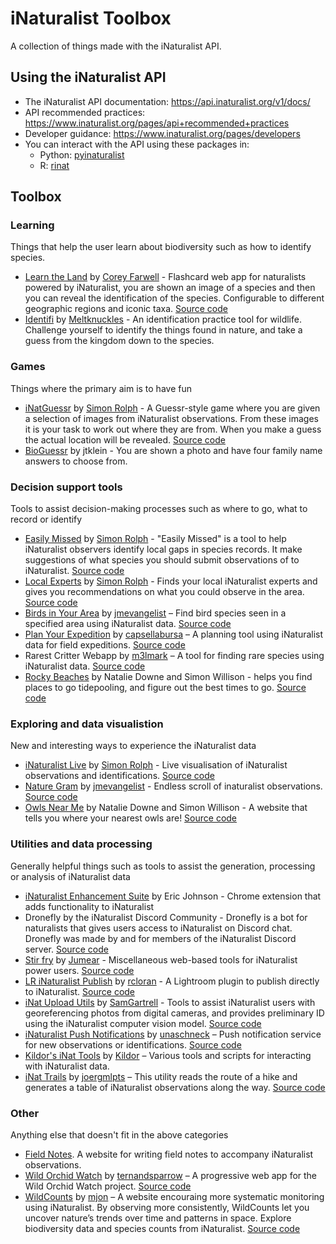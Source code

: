 # iNaturalist Toolbox

A collection of things made with the iNaturalist API.

## Using the iNaturalist API

 * The iNaturalist API documentation: https://api.inaturalist.org/v1/docs/
 * API recommended practices: https://www.inaturalist.org/pages/api+recommended+practices
 * Developer guidance: https://www.inaturalist.org/pages/developers
 * You can interact with the API using these packages in:
   * Python: [pyinaturalist](https://pyinaturalist.readthedocs.io/en/stable/)
   * R: [rinat](https://github.com/ropensci/rinat)

## Toolbox

### Learning

Things that help the user learn about biodiversity such as how to identify species.

 * [Learn the Land](https://learnthe.land/) by [Corey Farwell](https://github.com/frewsxcv) - Flashcard web app for naturalists powered by iNaturalist, you are shown an image of a species and then you can reveal the identification of the species. Configurable to different geographic regions and iconic taxa. [Source code](https://github.com/frewsxcv/learnthe.land) 
 * [Identifi](https://identifi.life/) by [Meltknuckles](https://bsky.app/profile/meltknuckles.bsky.social) - An identification practice tool for wildlife. Challenge yourself to identify the things found in nature, and take a guess from the kingdom down to the species.

### Games

Things where the primary aim is to have fun

 * [iNatGuessr](https://simonrolph.github.io/iNatGuessr/) by [Simon Rolph](https://github.com/simonrolph) - A Guessr-style game where you are given a selection of images from iNaturalist observations. From these images it is your task to work out where they are from. When you make a guess the actual location will be revealed. [Source code](https://github.com/simonrolph/inatguessr)
 * [BioGuessr](https://www.bioguessr.com/) by jtklein - You are shown a photo and have four family name answers to choose from.

### Decision support tools

Tools to assist decision-making processes such as where to go, what to record or identify

 * [Easily Missed](https://simonrolph.github.io/easily_missed/) by [Simon Rolph](https://github.com/simonrolph) - "Easily Missed" is a tool to help iNaturalist observers identify local gaps in species records. It make suggestions of what species you should submit observations of to iNaturalist. [Source code](https://github.com/simonrolph/easily_missed)
 * [Local Experts](https://simonrolph.github.io/inat_experts/) by [Simon Rolph](https://github.com/simonrolph) - Finds your local iNaturalist experts and gives you recommendations on what you could observe in the area. [Source code](https://github.com/simonrolph/inat_experts)
 * [Birds in Your Area](https://birds-in-your-area.up.railway.app/) by [jmevangelist](https://github.com/jmevangelist) – Find bird species seen in a specified area using iNaturalist data. [Source code](https://github.com/jmevangelist/birds-in-your-area)
 * [Plan Your Expedition](https://shnayder.shinyapps.io/PlanYourExpedition/) by [capsellabursa](https://github.com/capsellabursa) – A planning tool using iNaturalist data for field expeditions. [Source code](https://github.com/capsellabursa/PlanYourExpedition)
 * Rarest Critter Webapp by [m3lmark](https://github.com/m3lmark) – A tool for finding rare species using iNaturalist data. [Source code](https://github.com/m3lmark/rarest_critter_webapp)
 * [Rocky Beaches](https://www.rockybeaches.com/) by Natalie Downe and Simon Willison - helps you find places to go tidepooling, and figure out the best times to go. [Source code](https://github.com/natbat/rockybeaches)

### Exploring and data visualistion

New and interesting ways to experience the iNaturalist data

 * [iNaturalist Live](https://simonrolph.github.io/inat_counter) by [Simon Rolph](https://github.com/simonrolph) - Live visualisation of iNaturalist observations and identifications. [Source code](https://github.com/simonrolph/inatcounter)
 * [Nature Gram](https://jmevangelist.github.io/nature-gram) by [jmevangelist](https://github.com/jmevangelist) - Endless scroll of inaturalist observations. [Source code](https://github.com/jmevangelist/nature-gram)
 * [Owls Near Me](https://www.owlsnearme.com/) by Natalie Downe and Simon Willison - A website that tells you where your nearest owls are! [Source code](https://github.com/simonw/owlsnearme)

### Utilities and data processing

Generally helpful things such as tools to assist the generation, processing or analysis of iNaturalist data

 * [iNaturalist Enhancement Suite](https://chromewebstore.google.com/detail/inaturalist-enhancement-s/hdnjehcihcpjphgbkagjobenejgldnah) by Eric Johnson - Chrome extension that adds functionality to iNaturalist
 * Dronefly by the iNaturalist Discord Community - Dronefly is a bot for naturalists that gives users access to iNaturalist on Discord chat. Dronefly was made by and for members of the iNaturalist Discord server. [Source code](https://github.com/dronefly-garden/dronefly)
 * [Stir fry](https://github.com/jumear/stirfry) by [Jumear](https://github.com/jumear) - Miscellaneous web-based tools for iNaturalist power users. [Source code](https://github.com/jumear/stirfry)
 * [LR iNaturalist Publish](https://github.com/rcloran/lr-inaturalist-publish) by [rcloran](https://github.com/rcloran) - A Lightroom plugin to publish directly to iNaturalist. [Source code](https://github.com/rcloran/lr-inaturalist-publish)
 * [iNat Upload Utils](https://github.com/SamGartrell/inat-upload-utils) by [SamGartrell](https://github.com/SamGartrell) - Tools to assist iNaturalist users with georeferencing photos from digital cameras, and provides preliminary ID using the iNaturalist computer vision model. [Source code](https://github.com/SamGartrell/inat-upload-utils)
 * [iNaturalist Push Notifications](https://github.com/unaschneck/intaturalist-push-notifications) by [unaschneck](https://github.com/unaschneck) – Push notification service for new observations or identifications. [Source code](https://github.com/unaschneck/intaturalist-push-notifications)
 * [Kildor's iNat Tools](https://kildor.name/inat/) by [Kildor](https://github.com/kildor) – Various tools and scripts for interacting with iNaturalist data.
 * [iNat Trails](https://github.com/joergmlpts/iNat-trails) by [joergmlpts](https://github.com/joergmlpts) – This utility reads the route of a hike and generates a table of iNaturalist observations along the way. [Source code](https://github.com/joergmlpts/iNat-trails)

### Other

Anything else that doesn't fit in the above categories

 * [Field Notes](https://ifieldnotes.org/). A website for writing field notes to accompany iNaturalist observations.
 * [Wild Orchid Watch](https://app.wildorchidwatch.org/) by [ternandsparrow](https://github.com/ternandsparrow) – A progressive web app for the Wild Orchid Watch project. [Source code](https://github.com/ternandsparrow/wild-orchid-watch-pwa)
 * [WildCounts](https://wildcounts.org/) by [mjon](https://github.com/mjon) – A website encouraing more systematic monitoring using iNaturalist. By observing more consistently, WildCounts let you uncover nature’s trends over time and patterns in space. Explore biodiversity data and species counts from iNaturalist. [Source code](https://github.com/mjon/WildCounts)
